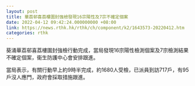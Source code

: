 ```yaml
---
layout: post
title: 華荔邨喜荔樓圍封強檢發現16宗陽性及7宗不確定個案
date: 2022-04-12 09:42:24.000000000 +08:00
link: https://news.rthk.hk/rthk/ch/component/k2/1643573-20220412.htm
categories: rthk
---
```


葵涌華荔邨喜荔樓圍封強檢行動完成，當局發現16宗陽性檢測個案及7宗檢測結果不確定個案，衞生防護中心會安排跟進。

當局表示，有關行動早上約9時半完成，約1680人受檢，已派員到訪717戶，有95戶沒人應門，政府會採取措施跟進。
